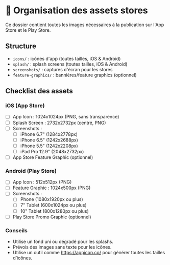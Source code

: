 # 📱 Organisation des assets stores

Ce dossier contient toutes les images nécessaires à la publication sur l'App Store et le Play Store.

## Structure
- `icons/` : icônes d'app (toutes tailles, iOS & Android)
- `splash/` : splash screens (toutes tailles, iOS & Android)
- `screenshots/` : captures d'écran pour les stores
- `feature-graphics/` : bannières/feature graphics (optionnel)

## Checklist des assets

### iOS (App Store)
- [ ] App Icon : 1024x1024px (PNG, sans transparence)
- [ ] Splash Screen : 2732x2732px (centré, PNG)
- [ ] Screenshots :
    - [ ] iPhone 6.7" (1284x2778px)
    - [ ] iPhone 6.5" (1242x2688px)
    - [ ] iPhone 5.5" (1242x2208px)
    - [ ] iPad Pro 12.9" (2048x2732px)
- [ ] App Store Feature Graphic (optionnel)

### Android (Play Store)
- [ ] App Icon : 512x512px (PNG)
- [ ] Feature Graphic : 1024x500px (PNG)
- [ ] Screenshots :
    - [ ] Phone (1080x1920px ou plus)
    - [ ] 7" Tablet (600x1024px ou plus)
    - [ ] 10" Tablet (800x1280px ou plus)
- [ ] Play Store Promo Graphic (optionnel)

### Conseils
- Utilise un fond uni ou dégradé pour les splashs.
- Prévois des images sans texte pour les icônes.
- Utilise un outil comme https://appicon.co/ pour générer toutes les tailles d’icônes. 